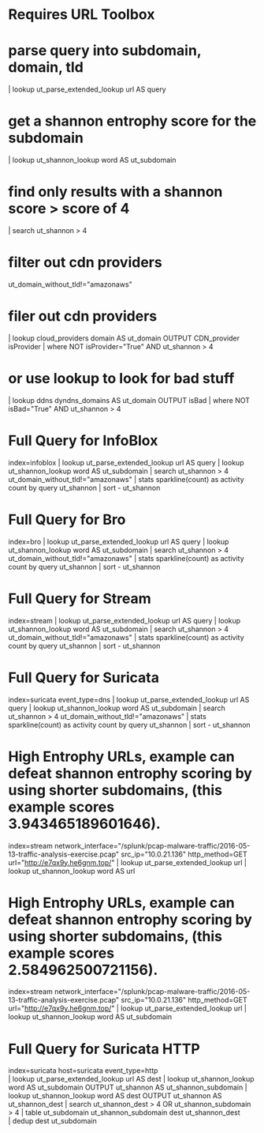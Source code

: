 # Requires URL Toolbox

# parse query into subdomain, domain, tld
| lookup ut_parse_extended_lookup url AS query

# get a shannon entrophy score for the subdomain
| lookup ut_shannon_lookup word AS ut_subdomain

# find only results with a shannon score > score of 4
| search ut_shannon > 4

# filter out cdn providers
ut_domain_without_tld!="amazonaws"


# filer out cdn providers 
| lookup cloud_providers domain AS ut_domain OUTPUT CDN_provider isProvider
| where NOT isProvider="True" AND ut_shannon > 4

#  or use lookup to look for bad stuff
| lookup ddns dyndns_domains AS ut_domain OUTPUT isBad
| where NOT isBad="True" AND ut_shannon > 4

# Full Query for InfoBlox
index=infoblox 
| lookup ut_parse_extended_lookup url AS query
| lookup ut_shannon_lookup word AS ut_subdomain
| search ut_shannon > 4 ut_domain_without_tld!="amazonaws" 
| stats sparkline(count) as activity count by query  ut_shannon | sort - ut_shannon

# Full Query for Bro
index=bro 
| lookup ut_parse_extended_lookup url AS query
| lookup ut_shannon_lookup word AS ut_subdomain
| search ut_shannon > 4 ut_domain_without_tld!="amazonaws" 
| stats sparkline(count) as activity count by query  ut_shannon | sort - ut_shannon

# Full Query for Stream
index=stream 
| lookup ut_parse_extended_lookup url AS query
| lookup ut_shannon_lookup word AS ut_subdomain
| search ut_shannon > 4 ut_domain_without_tld!="amazonaws" 
| stats sparkline(count) as activity count by query  ut_shannon | sort - ut_shannon

# Full Query for Suricata
index=suricata event_type=dns
| lookup ut_parse_extended_lookup url AS query
| lookup ut_shannon_lookup word AS ut_subdomain
| search ut_shannon > 4 ut_domain_without_tld!="amazonaws" 
| stats sparkline(count) as activity count by query  ut_shannon | sort - ut_shannon


# High Entrophy URLs, example can defeat shannon entrophy scoring by using shorter subdomains, (this example scores 3.943465189601646). 
index=stream network_interface="/splunk/pcap-malware-traffic/2016-05-13-traffic-analysis-exercise.pcap" src_ip="10.0.21.136" http_method=GET url="http://e7qx9y.he6gnm.top/"
| lookup ut_parse_extended_lookup url
| lookup ut_shannon_lookup word AS url

# High Entrophy URLs, example can defeat shannon entrophy scoring by using shorter subdomains, (this example scores 2.584962500721156). 
index=stream network_interface="/splunk/pcap-malware-traffic/2016-05-13-traffic-analysis-exercise.pcap" src_ip="10.0.21.136" http_method=GET url="http://e7qx9y.he6gnm.top/"
| lookup ut_parse_extended_lookup url
| lookup ut_shannon_lookup word AS ut_subdomain

# Full Query for Suricata HTTP
index=suricata host=suricata event_type=http  
| lookup ut_parse_extended_lookup url AS dest 
| lookup ut_shannon_lookup word AS ut_subdomain OUTPUT ut_shannon AS ut_shannon_subdomain 
| lookup ut_shannon_lookup word AS dest OUTPUT ut_shannon AS ut_shannon_dest 
| search ut_shannon_dest > 4 OR ut_shannon_subdomain > 4 
| table ut_subdomain ut_shannon_subdomain dest ut_shannon_dest   
| dedup dest ut_subdomain

